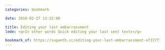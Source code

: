 ```yaml
---
categories: bookmark

date: 2016-02-27 13:32:00

title: Editing your last embarrassment
lede: <q>In other words Quick editing your last sent texts</q>

bookmark_of: https://suganth.cc/editing-your-last-embarrassment-af377f7c123d
---
```

